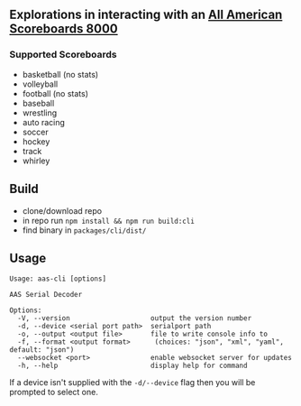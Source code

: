 ## Explorations in interacting with an [All American Scoreboards 8000](https://www.allamericanscoreboards.com/8000-series/)

### Supported Scoreboards
- basketball (no stats)
- volleyball
- football (no stats)
- baseball
- wrestling
- auto racing
- soccer
- hockey
- track
- whirley

## Build
- clone/download repo
- in repo run `npm install && npm run build:cli`
- find binary in `packages/cli/dist/`

## Usage
```
Usage: aas-cli [options]

AAS Serial Decoder

Options:
  -V, --version                    output the version number
  -d, --device <serial port path>  serialport path
  -o, --output <output file>       file to write console info to
  -f, --format <output format>      (choices: "json", "xml", "yaml", default: "json")
  --websocket <port>               enable websocket server for updates
  -h, --help                       display help for command
```
If a device isn't supplied with the `-d/--device` flag then you will be prompted to select one.
